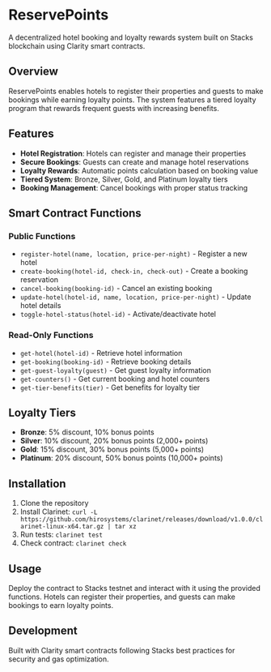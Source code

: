 # ReservePoints

A decentralized hotel booking and loyalty rewards system built on Stacks blockchain using Clarity smart contracts.

## Overview

ReservePoints enables hotels to register their properties and guests to make bookings while earning loyalty points. The system features a tiered loyalty program that rewards frequent guests with increasing benefits.

## Features

- **Hotel Registration**: Hotels can register and manage their properties
- **Secure Bookings**: Guests can create and manage hotel reservations
- **Loyalty Rewards**: Automatic points calculation based on booking value
- **Tiered System**: Bronze, Silver, Gold, and Platinum loyalty tiers
- **Booking Management**: Cancel bookings with proper status tracking

## Smart Contract Functions

### Public Functions

- `register-hotel(name, location, price-per-night)` - Register a new hotel
- `create-booking(hotel-id, check-in, check-out)` - Create a booking reservation
- `cancel-booking(booking-id)` - Cancel an existing booking
- `update-hotel(hotel-id, name, location, price-per-night)` - Update hotel details
- `toggle-hotel-status(hotel-id)` - Activate/deactivate hotel

### Read-Only Functions

- `get-hotel(hotel-id)` - Retrieve hotel information
- `get-booking(booking-id)` - Retrieve booking details
- `get-guest-loyalty(guest)` - Get guest loyalty information
- `get-counters()` - Get current booking and hotel counters
- `get-tier-benefits(tier)` - Get benefits for loyalty tier

## Loyalty Tiers

- **Bronze**: 5% discount, 10% bonus points
- **Silver**: 10% discount, 20% bonus points (2,000+ points)
- **Gold**: 15% discount, 30% bonus points (5,000+ points)
- **Platinum**: 20% discount, 50% bonus points (10,000+ points)

## Installation

1. Clone the repository
2. Install Clarinet: `curl -L https://github.com/hirosystems/clarinet/releases/download/v1.0.0/clarinet-linux-x64.tar.gz | tar xz`
3. Run tests: `clarinet test`
4. Check contract: `clarinet check`

## Usage

Deploy the contract to Stacks testnet and interact with it using the provided functions. Hotels can register their properties, and guests can make bookings to earn loyalty points.

## Development

Built with Clarity smart contracts following Stacks best practices for security and gas optimization.

